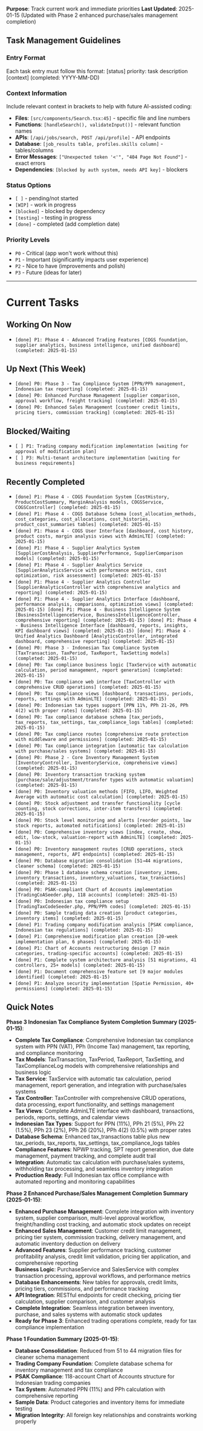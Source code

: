 **Purpose**: Track current work and immediate priorities
**Last Updated**: 2025-01-15 (Updated with Phase 2 enhanced purchase/sales management completion)

## Task Management Guidelines

### Entry Format

Each task entry must follow this format:
[status] priority: task description [context] (completed: YYYY-MM-DD)

### Context Information

Include relevant context in brackets to help with future AI-assisted coding:

-   **Files**: `[src/components/Search.tsx:45]` - specific file and line numbers
-   **Functions**: `[handleSearch(), validateInput()]` - relevant function names
-   **APIs**: `[/api/jobs/search, POST /api/profile]` - API endpoints
-   **Database**: `[job_results table, profiles.skills column]` - tables/columns
-   **Error Messages**: `["Unexpected token '<'", "404 Page Not Found"]` - exact errors
-   **Dependencies**: `[blocked by auth system, needs API key]` - blockers

### Status Options

-   `[ ]` - pending/not started
-   `[WIP]` - work in progress
-   `[blocked]` - blocked by dependency
-   `[testing]` - testing in progress
-   `[done]` - completed (add completion date)

### Priority Levels

-   `P0` - Critical (app won't work without this)
-   `P1` - Important (significantly impacts user experience)
-   `P2` - Nice to have (improvements and polish)
-   `P3` - Future (ideas for later)

---

# Current Tasks

## Working On Now

-   `[done] P1: Phase 4 - Advanced Trading Features [COGS foundation, supplier analytics, business intelligence, unified dashboard] (completed: 2025-01-15)`

## Up Next (This Week)

-   `[done] P0: Phase 3 - Tax Compliance System [PPN/PPh management, Indonesian tax reporting] (completed: 2025-01-15)`
-   `[done] P0: Enhanced Purchase Management [supplier comparison, approval workflow, freight tracking] (completed: 2025-01-15)`
-   `[done] P0: Enhanced Sales Management [customer credit limits, pricing tiers, commission tracking] (completed: 2025-01-15)`

## Blocked/Waiting

-   `[ ] P1: Trading company modification implementation [waiting for approval of modification plan]`
-   `[ ] P3: Multi-tenant architecture implementation [waiting for business requirements]`

## Recently Completed

-   `[done] P1: Phase 4 - COGS Foundation System [CostHistory, ProductCostSummary, MarginAnalysis models, COGSService, COGSController] (completed: 2025-01-15)`
-   `[done] P1: Phase 4 - COGS Database Schema [cost_allocation_methods, cost_categories, cost_allocations, cost_histories, product_cost_summaries tables] (completed: 2025-01-15)`
-   `[done] P1: Phase 4 - COGS User Interface [dashboard, cost history, product costs, margin analysis views with AdminLTE] (completed: 2025-01-15)`
-   `[done] P1: Phase 4 - Supplier Analytics System [SupplierCostAnalysis, SupplierPerformance, SupplierComparison models] (completed: 2025-01-15)`
-   `[done] P1: Phase 4 - Supplier Analytics Service [SupplierAnalyticsService with performance metrics, cost optimization, risk assessment] (completed: 2025-01-15)`
-   `[done] P1: Phase 4 - Supplier Analytics Controller [SupplierAnalyticsController with comprehensive analytics and reporting] (completed: 2025-01-15)`
-   `[done] P1: Phase 4 - Supplier Analytics Interface [dashboard, performance analysis, comparisons, optimization views] (completed: 2025-01-15)
[done] P1: Phase 4 - Business Intelligence System [BusinessIntelligenceService, BusinessIntelligenceController, comprehensive reporting] (completed: 2025-01-15)
[done] P1: Phase 4 - Business Intelligence Interface [dashboard, reports, insights, KPI dashboard views] (completed: 2025-01-15)
[done] P1: Phase 4 - Unified Analytics Dashboard [AnalyticsController, integrated dashboard, comprehensive reporting] (completed: 2025-01-15)`
-   `[done] P0: Phase 3 - Indonesian Tax Compliance System [TaxTransaction, TaxPeriod, TaxReport, TaxSetting models] (completed: 2025-01-15)`
-   `[done] P0: Tax compliance business logic [TaxService with automatic calculation, period management, report generation] (completed: 2025-01-15)`
-   `[done] P0: Tax compliance web interface [TaxController with comprehensive CRUD operations] (completed: 2025-01-15)`
-   `[done] P0: Tax compliance views [dashboard, transactions, periods, reports, settings with AdminLTE] (completed: 2025-01-15)`
-   `[done] P0: Indonesian tax types support [PPN 11%, PPh 21-26, PPh 4(2) with proper rates] (completed: 2025-01-15)`
-   `[done] P0: Tax compliance database schema [tax_periods, tax_reports, tax_settings, tax_compliance_logs tables] (completed: 2025-01-15)`
-   `[done] P0: Tax compliance routes [comprehensive route protection with middleware and permissions] (completed: 2025-01-15)`
-   `[done] P0: Tax compliance integration [automatic tax calculation with purchase/sales systems] (completed: 2025-01-15)`
-   `[done] P0: Phase 2 - Core Inventory Management System [InventoryController, InventoryService, comprehensive views] (completed: 2025-01-15)`
-   `[done] P0: Inventory transaction tracking system [purchase/sale/adjustment/transfer types with automatic valuation] (completed: 2025-01-15)`
-   `[done] P0: Inventory valuation methods [FIFO, LIFO, Weighted Average with automatic cost calculation] (completed: 2025-01-15)`
-   `[done] P0: Stock adjustment and transfer functionality [cycle counting, stock corrections, inter-item transfers] (completed: 2025-01-15)`
-   `[done] P0: Stock level monitoring and alerts [reorder points, low stock reports, automated notifications] (completed: 2025-01-15)`
-   `[done] P0: Comprehensive inventory views [index, create, show, edit, low-stock, valuation-report with AdminLTE] (completed: 2025-01-15)`
-   `[done] P0: Inventory management routes [CRUD operations, stock management, reports, API endpoints] (completed: 2025-01-15)`
-   `[done] P0: Database migration consolidation [51→44 migrations, cleaner schema] (completed: 2025-01-15)`
-   `[done] P0: Phase 1 database schema creation [inventory_items, inventory_transactions, inventory_valuations, tax_transactions] (completed: 2025-01-15)`
-   `[done] P0: PSAK-compliant Chart of Accounts implementation [TradingCoASeeder.php, 118 accounts] (completed: 2025-01-15)`
-   `[done] P0: Indonesian tax compliance setup [TradingTaxCodeSeeder.php, PPN/PPh codes] (completed: 2025-01-15)`
-   `[done] P0: Sample trading data creation [product categories, inventory items] (completed: 2025-01-15)`
-   `[done] P1: Trading company modification analysis [PSAK compliance, Indonesian tax regulations] (completed: 2025-01-15)`
-   `[done] P1: Comprehensive modification plan creation [20-week implementation plan, 6 phases] (completed: 2025-01-15)`
-   `[done] P1: Chart of Accounts restructuring design [7 main categories, trading-specific accounts] (completed: 2025-01-15)`
-   `[done] P1: Complete system architecture analysis [51 migrations, 41 controllers, 25+ models] (completed: 2025-01-15)`
-   `[done] P1: Document comprehensive feature set [9 major modules identified] (completed: 2025-01-15)`
-   `[done] P1: Analyze security implementation [Spatie Permission, 40+ permissions] (completed: 2025-01-15)`

## Quick Notes

**Phase 3 Indonesian Tax Compliance System Completion Summary (2025-01-15)**:

-   **Complete Tax Compliance**: Comprehensive Indonesian tax compliance system with PPN (VAT), PPh (Income Tax) management, tax reporting, and compliance monitoring
-   **Tax Models**: TaxTransaction, TaxPeriod, TaxReport, TaxSetting, and TaxComplianceLog models with comprehensive relationships and business logic
-   **Tax Service**: TaxService with automatic tax calculation, period management, report generation, and integration with purchase/sales systems
-   **Tax Controller**: TaxController with comprehensive CRUD operations, data processing, export functionality, and settings management
-   **Tax Views**: Complete AdminLTE interface with dashboard, transactions, periods, reports, settings, and calendar views
-   **Indonesian Tax Types**: Support for PPN (11%), PPh 21 (5%), PPh 22 (1.5%), PPh 23 (2%), PPh 26 (20%), PPh 4(2) (0.5%) with proper rates
-   **Database Schema**: Enhanced tax_transactions table plus new tax_periods, tax_reports, tax_settings, tax_compliance_logs tables
-   **Compliance Features**: NPWP tracking, SPT report generation, due date management, payment tracking, and complete audit trail
-   **Integration**: Automatic tax calculation with purchase/sales systems, withholding tax processing, and seamless inventory integration
-   **Production Ready**: Full Indonesian tax office compliance with automated reporting and monitoring capabilities

**Phase 2 Enhanced Purchase/Sales Management Completion Summary (2025-01-15)**:

-   **Enhanced Purchase Management**: Complete integration with inventory system, supplier comparison, multi-level approval workflow, freight/handling cost tracking, and automatic stock updates on receipt
-   **Enhanced Sales Management**: Customer credit limit management, pricing tier system, commission tracking, delivery management, and automatic inventory deduction on delivery
-   **Advanced Features**: Supplier performance tracking, customer profitability analysis, credit limit validation, pricing tier application, and comprehensive reporting
-   **Business Logic**: PurchaseService and SalesService with complex transaction processing, approval workflows, and performance metrics
-   **Database Enhancements**: New tables for approvals, credit limits, pricing tiers, commissions, and performance tracking
-   **API Integration**: RESTful endpoints for credit checking, pricing tier calculation, supplier comparison, and customer analysis
-   **Complete Integration**: Seamless integration between inventory, purchase, and sales systems with automatic stock updates
-   **Ready for Phase 3**: Enhanced trading operations complete, ready for tax compliance implementation

**Phase 1 Foundation Summary (2025-01-15)**:

-   **Database Consolidation**: Reduced from 51 to 44 migration files for cleaner schema management
-   **Trading Company Foundation**: Complete database schema for inventory management and tax compliance
-   **PSAK Compliance**: 118-account Chart of Accounts structure for Indonesian trading companies
-   **Tax System**: Automated PPN (11%) and PPh calculation with comprehensive reporting
-   **Sample Data**: Product categories and inventory items for immediate testing
-   **Migration Integrity**: All foreign key relationships and constraints working properly
